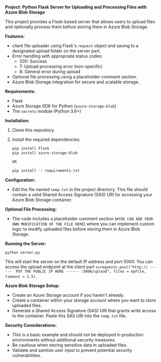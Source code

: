 **Project: Python Flask Server for Uploading and Processing Files with Azure Blob Storage**

This project provides a Flask-based server that allows users to upload files and optionally process them before storing them in Azure Blob Storage.

**Features:**

- client file uploader using Flask's `request` object and saving to a designated upload folder on the server part.
- Error handling with appropriate status codes:
    - 200: Success
    - 7: Upload processing error (non-specific)
    - 8: General error during upload
- Optional file processing using a placeholder comment section.
- Azure Blob Storage integration for secure and scalable storage.

**Requirements:**

- Flask
- Azure Storage SDK for Python (`azure-storage-blob`)
- The `secrets` module (Python 3.6+)

**Installation:**

1. Clone this repository.
2. Install the required dependencies:

   ```bash
   pip install Flask
   pip install azure-storage-blob

   OR
   
   pip install -r requirements.txt
   ```

**Configuration:**

- Edit the file named `temp.txt` in the project directory. This file should contain a valid Shared Access Signature (SAS) URI for accessing your Azure Blob Storage container.

**Optional File Processing:**

- The code includes a placeholder comment section (`#YOU CAN ADD YOUR OWN MODIFICATION OF THE FILE HERE`) where you can implement custom logic to modify uploaded files before storing them in Azure Blob Storage.

**Running the Server:**

```bash
python server.py
```

This will start the server on the default IP address and port 5000. You can access the upload endpoint at the client part `s=requests.post("http:// ------  PUT THE PUBLIC IP HERE ------ :5000/upload", files = myFile, timeout = 2.5)`.


**Azure Blob Storage Setup:**

- Create an Azure Storage account if you haven't already.
- Create a container within your storage account where you want to store uploaded files.
- Generate a Shared Access Signature (SAS) URI that grants write access to the container. Paste this SAS URI into the `temp.txt` file.

**Security Considerations:**

- This is a basic example and should not be deployed in production environments without additional security measures.
- Be cautious when storing sensitive data in uploaded files.
- Validate and sanitize user input to prevent potential security vulnerabilities.